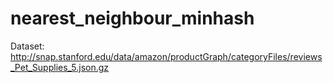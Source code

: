 # nearest_neighbour_minhash
Dataset: http://snap.stanford.edu/data/amazon/productGraph/categoryFiles/reviews_Pet_Supplies_5.json.gz
